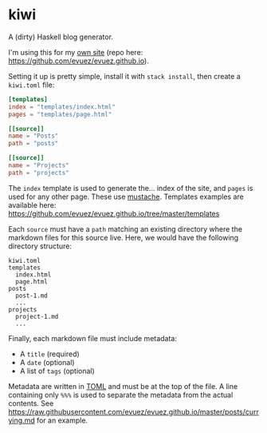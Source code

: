 # kiwi

A (dirty) Haskell blog generator.

I'm using this for my [own site](https://evuez.github.io/) (repo here: https://github.com/evuez/evuez.github.io).

Setting it up is pretty simple, install it with `stack install`, then create a `kiwi.toml` file:

```toml
[templates]
index = "templates/index.html"
pages = "templates/page.html"

[[source]]
name = "Posts"
path = "posts"

[[source]]
name = "Projects"
path = "projects"
```

The `index` template is used to generate the... index of the site, and `pages` is used for any other page. These use [mustache](https://mustache.github.io/). Templates examples are available here: https://github.com/evuez/evuez.github.io/tree/master/templates

Each `source` must have a `path` matching an existing directory where the markdown files for this source live. Here, we would have the following directory structure:

```
kiwi.toml
templates
  index.html
  page.html
posts
  post-1.md
  ...
projects
  project-1.md
  ...
```

Finally, each markdown file must include metadata:

 - A `title` (required)
 - A `date` (optional)
 - A list of `tags` (optional)

Metadata are written in [TOML](https://toml.io/) and must be at the top of the file. A line containing only `%%%` is used to separate the metadata from the actual contents. See https://raw.githubusercontent.com/evuez/evuez.github.io/master/posts/currying.md for an example.

